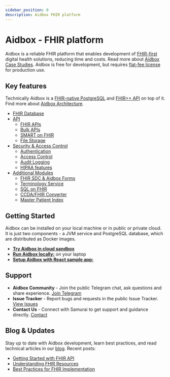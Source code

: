 ```yaml
---
sidebar_position: 0
description: Aidbox FHIR platform
---
```


# Aidbox - FHIR platform

Aidbox is a reliable FHIR platform that enables development 
of [FHIR-first](./overview/fhir-first.md) digital health solutions, reducing time and costs.
Read more about [Aidbox Case Studies](https://www.health-samurai.io/case-studies).
Aidbox is free for development, but requires [flat-fee license](pricing.md)
for production use.

## Key features

Technically Aidbox is a [FHIR-native PostgreSQL](overview/database.md)
and [FHIR++ API](overview/api.md) on top of it.
Find more about [Aidbox Architecture](overview/architecture.md).

* [FHIR Database](overview/database.md)
* [API](overview/api.md)
  * [FHIR APIs](overview/bulk.md)
  * [Bulk APIs](overview/bulk.md)
  * [SMART on FHIR](overview/smart.md)
  * [File Storage](overview/storage.md)
* [Security & Access Control](overview/security.md)
  * [Authentication](overview/authentication.md)
  * [Access Control](overview/access-control.md)
  * [Audit Logging](overview/audit-logging.md)
  * [HIPAA features](overview/hipaa.md)
* [Additional Modules](overview/modules.md)
  * [FHIR SDC & Aidbox Forms](modules/forms.md)
  * [Terminology Service](modules/terminology.md)
  * [SQL on FHIR](modules/sql-on-fhir.md)
  * [CCDA/FHIR Converter](modules/cccd.md)
  * [Master Patient Index](modules/mpi.md)



## Getting Started

Aidbox can be installed on your local machine or in public or private cloud.
It is just two components - a JVM service and PostgreSQL database, which are distributed 
as Docker images.

* [**Try Aidbox in cloud sandbox**](getting-started/run-aidbox-in-aidbox-sandbox.md)
* [**Run Aidbox locally:**](getting-started/run-locally/) on your laptop
* [**Setup Aidbox with React sample app:**](getting-started/use-aidbox-with-react.md)

## Support

* **Aidbox Community** - Join the public Telegram chat, ask questions and share experience. [Join Telegram](https://t.me/aidbox)
* **Issue Tracker** - Report bugs and requests in the public Issue Tracker. [View Issues](https://github.com/Aidbox/Issues/issues)
* **Contact Us** - Connect with Samurai to get support and guidance directly. [Contact](https://www.health-samurai.io/contacts)

## Blog & Updates

Stay up to date with Aidbox development, learn best practices, and read technical articles in our [blog](/blog).
Recent posts:
* [Getting Started with FHIR API](/blog/getting-started-fhir-api)
* [Understanding FHIR Resources](/blog/understanding-fhir-resources)
* [Best Practices for FHIR Implementation](/blog/fhir-implementation-best-practices)
